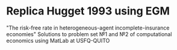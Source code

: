 # Replica Hugget 1993 using EGM 

"The risk-free rate in heterogeneous-agent incomplete-insurance economies" 
Solutions to problem set №1 and №2 of computational economics using MatLab at USFQ-QUITO

